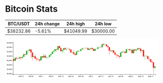 # Bitcoin Stats

BTC/USDT|24h change|24h high|24h low|
|---|---|---|---|
|$38232.86|-5.61%|$41049.99|$30000.00|

<img src="./chart.svg">
